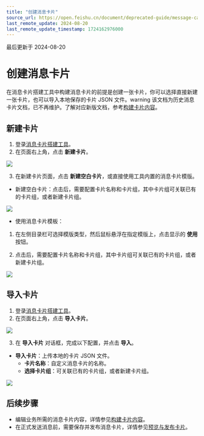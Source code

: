 ```yaml
---
title: "创建消息卡片"
source_url: https://open.feishu.cn/document/deprecated-guide/message-card/create-message-card
last_remote_update: 2024-08-20
last_remote_update_timestamp: 1724162976000
---
```

最后更新于 2024-08-20

# 创建消息卡片

在消息卡片搭建工具中构建消息卡片的前提是创建一张卡片，你可以选择直接新建一张卡片，也可以导入本地保存的卡片 JSON 文件。warning
该文档为历史消息卡片文档，已不再维护。了解对应新版文档，参考[构建卡片内容](https://open.feishu.cn/document/uAjLw4CM/ukzMukzMukzM/feishu-cards/feishu-card-cardkit/build-card-content)。
## 新建卡片

1. 登录[消息卡片搭建工具](https://open.feishu.cn/tool/cardbuilder)。
2. 在页面右上角，点击 **新建卡片**。

![](https://sf3-cn.feishucdn.com/obj/open-platform-opendoc/46d992508b8d74667abf786d4a43e10f_8Mt8GDqrhq.png?height=984&lazyload=true&maxWidth=600&width=2882)

3. 在新建卡片页面，点击 **新建空白卡片**，或直接使用工具内置的消息卡片模版。

- 新建空白卡片：点击后，需要配置卡片名称和卡片组，其中卡片组可关联已有的卡片组，或者新建卡片组。

![](https://sf3-cn.feishucdn.com/obj/open-platform-opendoc/f7195cbdafcf3cdb108e106b7a7f3249_VG5dGNcdEz.png?height=1282&lazyload=true&maxWidth=600&width=2882)

- 使用消息卡片模板：

1. 在左侧目录栏可选择模版类型，然后鼠标悬浮在指定模版上，点击显示的 **使用** 按钮。

2. 点击后，需要配置卡片名称和卡片组，其中卡片组可关联已有的卡片组，或者新建卡片组。

![](https://sf3-cn.feishucdn.com/obj/open-platform-opendoc/9ac37545a55f18b6864a5478ece357fa_KDAJf7evMm.png?height=1340&lazyload=true&maxWidth=600&width=2882)

## 导入卡片

1. 登录[消息卡片搭建工具](https://open.feishu.cn/tool/cardbuilder)。
2. 在页面右上角，点击 **导入卡片**。

![](https://sf3-cn.feishucdn.com/obj/open-platform-opendoc/adf8802aa0aaa178c86c401f43057034_tdw6S7sr1e.png?height=990&lazyload=true&maxWidth=600&width=2882)

3. 在 **导入卡片** 对话框，完成以下配置，并点击 **导入**。

- **导入卡片**：上传本地的卡片 JSON 文件。
    - **卡片名称**：自定义消息卡片的名称。
    - **选择卡片组**：可关联已有的卡片组，或者新建卡片组。

![](https://sf3-cn.feishucdn.com/obj/open-platform-opendoc/91a7b490530feb8acb2121295d19c79f_I7B09EBHeZ.png?height=1280&lazyload=true&maxWidth=400&width=1174)

## 后续步骤

- 编辑业务所需的消息卡片内容，详情参见[构建卡片内容](https://open.feishu.cn/document/ukTMukTMukTM/uEjNwUjLxYDM14SM2ATN)。
- 在正式发送消息前，需要保存并发布消息卡片，详情参见[预览与发布卡片](https://open.feishu.cn/document/ukTMukTMukTM/uYzM3QjL2MzN04iNzcDN/preview-and-save-cards)。
